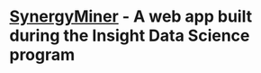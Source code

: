 # [SynergyMiner](http://synergyminer.me/) - A web app built during the Insight Data Science program
